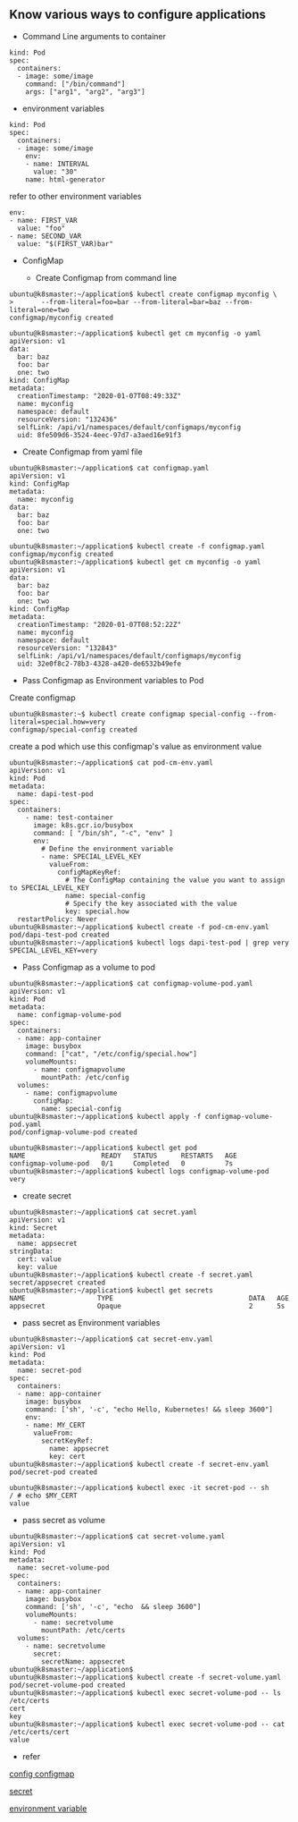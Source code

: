 ## Know various ways to configure applications

- Command Line arguments to container

```
kind: Pod
spec:
  containers:
  - image: some/image
    command: ["/bin/command"]
    args: ["arg1", "arg2", "arg3"]
```

- environment variables

```
kind: Pod
spec:
  containers:
  - image: some/image
    env:
    - name: INTERVAL
      value: "30"
    name: html-generator
```

refer to other environment variables
```
env:
- name: FIRST_VAR
  value: "foo"
- name: SECOND_VAR
  value: "$(FIRST_VAR)bar"
```

- ConfigMap

  - Create Configmap from command line

```
ubuntu@k8smaster:~/application$ kubectl create configmap myconfig \
>       --from-literal=foo=bar --from-literal=bar=baz --from-literal=one=two
configmap/myconfig created

ubuntu@k8smaster:~/application$ kubectl get cm myconfig -o yaml
apiVersion: v1
data:
  bar: baz
  foo: bar
  one: two
kind: ConfigMap
metadata:
  creationTimestamp: "2020-01-07T08:49:33Z"
  name: myconfig
  namespace: default
  resourceVersion: "132436"
  selfLink: /api/v1/namespaces/default/configmaps/myconfig
  uid: 8fe509d6-3524-4eec-97d7-a3aed16e91f3
```

  - Create Configmap from yaml file
```
ubuntu@k8smaster:~/application$ cat configmap.yaml 
apiVersion: v1
kind: ConfigMap
metadata:
  name: myconfig
data:
  bar: baz
  foo: bar
  one: two

ubuntu@k8smaster:~/application$ kubectl create -f configmap.yaml 
configmap/myconfig created
ubuntu@k8smaster:~/application$ kubectl get cm myconfig -o yaml
apiVersion: v1
data:
  bar: baz
  foo: bar
  one: two
kind: ConfigMap
metadata:
  creationTimestamp: "2020-01-07T08:52:22Z"
  name: myconfig
  namespace: default
  resourceVersion: "132843"
  selfLink: /api/v1/namespaces/default/configmaps/myconfig
  uid: 32e0f8c2-78b3-4328-a420-de6532b49efe
```

- Pass Configmap as Environment variables to Pod

Create configmap
```
ubuntu@k8smaster:~$ kubectl create configmap special-config --from-literal=special.how=very
configmap/special-config created
```

create a pod which use this configmap's value as environment value
```
ubuntu@k8smaster:~/application$ cat pod-cm-env.yaml 
apiVersion: v1
kind: Pod
metadata:
  name: dapi-test-pod
spec:
  containers:
    - name: test-container
      image: k8s.gcr.io/busybox
      command: [ "/bin/sh", "-c", "env" ]
      env:
        # Define the environment variable
        - name: SPECIAL_LEVEL_KEY
          valueFrom:
            configMapKeyRef:
              # The ConfigMap containing the value you want to assign to SPECIAL_LEVEL_KEY
              name: special-config
              # Specify the key associated with the value
              key: special.how
  restartPolicy: Never
ubuntu@k8smaster:~/application$ kubectl create -f pod-cm-env.yaml 
pod/dapi-test-pod created
ubuntu@k8smaster:~/application$ kubectl logs dapi-test-pod | grep very
SPECIAL_LEVEL_KEY=very
```

- Pass Configmap as a volume to pod

```
ubuntu@k8smaster:~/application$ cat configmap-volume-pod.yaml 
apiVersion: v1
kind: Pod
metadata:
  name: configmap-volume-pod
spec:
  containers:
  - name: app-container
    image: busybox
    command: ["cat", "/etc/config/special.how"]
    volumeMounts:
      - name: configmapvolume
        mountPath: /etc/config
  volumes:
    - name: configmapvolume
      configMap:
        name: special-config
ubuntu@k8smaster:~/application$ kubectl apply -f configmap-volume-pod.yaml 
pod/configmap-volume-pod created

ubuntu@k8smaster:~/application$ kubectl get pod
NAME                   READY   STATUS      RESTARTS   AGE
configmap-volume-pod   0/1     Completed   0          7s
ubuntu@k8smaster:~/application$ kubectl logs configmap-volume-pod
very
```

- create secret

```
ubuntu@k8smaster:~/application$ cat secret.yaml
apiVersion: v1
kind: Secret
metadata:
  name: appsecret
stringData:
  cert: value
  key: value
ubuntu@k8smaster:~/application$ kubectl create -f secret.yaml 
secret/appsecret created
ubuntu@k8smaster:~/application$ kubectl get secrets 
NAME                  TYPE                                  DATA   AGE
appsecret             Opaque                                2      5s
```

- pass secret as Environment variables

```
ubuntu@k8smaster:~/application$ cat secret-env.yaml
apiVersion: v1
kind: Pod
metadata:
  name: secret-pod
spec:
  containers:
  - name: app-container
    image: busybox
    command: ['sh', '-c', "echo Hello, Kubernetes! && sleep 3600"]
    env:
    - name: MY_CERT
      valueFrom:
        secretKeyRef:
          name: appsecret
          key: cert
ubuntu@k8smaster:~/application$ kubectl create -f secret-env.yaml
pod/secret-pod created

ubuntu@k8smaster:~/application$ kubectl exec -it secret-pod -- sh
/ # echo $MY_CERT
value

```

- pass secret as volume

```
ubuntu@k8smaster:~/application$ cat secret-volume.yaml
apiVersion: v1
kind: Pod
metadata:
  name: secret-volume-pod
spec:
  containers:
  - name: app-container
    image: busybox
    command: ['sh', '-c', "echo  && sleep 3600"]
    volumeMounts:
      - name: secretvolume
        mountPath: /etc/certs
  volumes:
    - name: secretvolume
      secret:
        secretName: appsecret
ubuntu@k8smaster:~/application$
ubuntu@k8smaster:~/application$ kubectl create -f secret-volume.yaml
pod/secret-volume-pod created
ubuntu@k8smaster:~/application$ kubectl exec secret-volume-pod -- ls /etc/certs
cert
key
ubuntu@k8smaster:~/application$ kubectl exec secret-volume-pod -- cat /etc/certs/cert
value
```

- refer

[config configmap](https://kubernetes.io/docs/tasks/configure-pod-container/configure-pod-configmap/)

[secret](https://kubernetes.io/docs/concepts/configuration/secret/)

[environment variable](https://kubernetes.io/docs/tasks/inject-data-application/define-environment-variable-container/)
